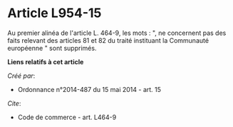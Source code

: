# Article L954-15

Au premier alinéa de l'article L. 464-9, les mots : ", ne concernent pas des faits relevant des articles 81 et 82 du traité
instituant la Communauté européenne " sont supprimés.

**Liens relatifs à cet article**

_Créé par_:

  - Ordonnance n°2014-487 du 15 mai 2014 - art. 15

_Cite_:

  - Code de commerce - art. L464-9
